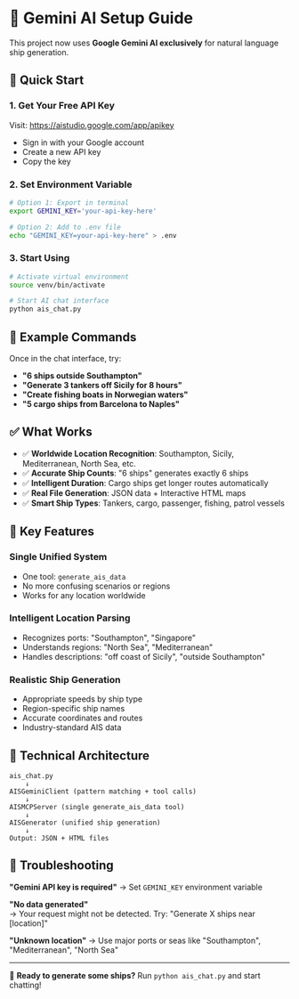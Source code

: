 # 🌟 Gemini AI Setup Guide

This project now uses **Google Gemini AI exclusively** for natural language ship generation.

## 🚀 Quick Start

### 1. Get Your Free API Key
Visit: https://aistudio.google.com/app/apikey
- Sign in with your Google account
- Create a new API key
- Copy the key

### 2. Set Environment Variable
```bash
# Option 1: Export in terminal
export GEMINI_KEY='your-api-key-here'

# Option 2: Add to .env file
echo "GEMINI_KEY=your-api-key-here" > .env
```

### 3. Start Using
```bash
# Activate virtual environment
source venv/bin/activate

# Start AI chat interface
python ais_chat.py
```

## 💬 Example Commands

Once in the chat interface, try:

- **"6 ships outside Southampton"**
- **"Generate 3 tankers off Sicily for 8 hours"** 
- **"Create fishing boats in Norwegian waters"**
- **"5 cargo ships from Barcelona to Naples"**

## ✅ What Works

- ✅ **Worldwide Location Recognition**: Southampton, Sicily, Mediterranean, North Sea, etc.
- ✅ **Accurate Ship Counts**: "6 ships" generates exactly 6 ships
- ✅ **Intelligent Duration**: Cargo ships get longer routes automatically
- ✅ **Real File Generation**: JSON data + Interactive HTML maps
- ✅ **Smart Ship Types**: Tankers, cargo, passenger, fishing, patrol vessels

## 🎯 Key Features

### **Single Unified System**
- One tool: `generate_ais_data`
- No more confusing scenarios or regions
- Works for any location worldwide

### **Intelligent Location Parsing**
- Recognizes ports: "Southampton", "Singapore"  
- Understands regions: "North Sea", "Mediterranean"
- Handles descriptions: "off coast of Sicily", "outside Southampton"

### **Realistic Ship Generation**
- Appropriate speeds by ship type
- Region-specific ship names  
- Accurate coordinates and routes
- Industry-standard AIS data

## 🔧 Technical Architecture

```
ais_chat.py
    ↓
AISGeminiClient (pattern matching + tool calls)
    ↓ 
AISMCPServer (single generate_ais_data tool)
    ↓
AISGenerator (unified ship generation)
    ↓
Output: JSON + HTML files
```

## 🚨 Troubleshooting

**"Gemini API key is required"**
→ Set `GEMINI_KEY` environment variable

**"No data generated"**  
→ Your request might not be detected. Try: "Generate X ships near [location]"

**"Unknown location"**
→ Use major ports or seas like "Southampton", "Mediterranean", "North Sea"

---
🌊 **Ready to generate some ships?** Run `python ais_chat.py` and start chatting!
